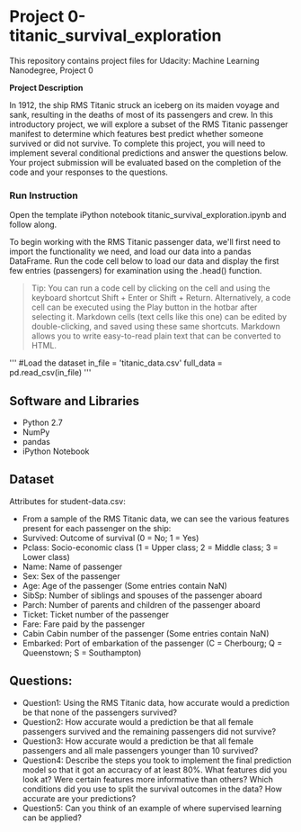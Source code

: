 # Project 0-titanic_survival_exploration
This repository contains project files for Udacity: Machine Learning Nanodegree, Project 0

**Project Description**

In 1912, the ship RMS Titanic struck an iceberg on its maiden voyage and sank, resulting in the deaths of most of its passengers and crew. In this introductory project, we will explore a subset of the RMS Titanic passenger manifest to determine which features best predict whether someone survived or did not survive. To complete this project, you will need to implement several conditional predictions and answer the questions below. Your project submission will be evaluated based on the completion of the code and your responses to the questions.


### Run Instruction
Open the template iPython notebook titanic_survival_exploration.ipynb and follow along.

To begin working with the RMS Titanic passenger data, we'll first need to import the functionality we need, and load our data into a pandas DataFrame.
Run the code cell below to load our data and display the first few entries (passengers) for examination using the .head() function.

> Tip: You can run a code cell by clicking on the cell and using the keyboard shortcut Shift + Enter or Shift + Return. Alternatively, a code cell can be executed using the Play button in the hotbar after selecting it. Markdown cells (text cells like this one) can be edited by double-clicking, and saved using these same shortcuts. Markdown allows you to write easy-to-read plain text that can be converted to HTML.

'''
#Load the dataset
in_file = 'titanic_data.csv'
full_data = pd.read_csv(in_file)
'''

## Software and Libraries
- Python 2.7
- NumPy
- pandas
- iPython Notebook

## Dataset
Attributes for student-data.csv:
- From a sample of the RMS Titanic data, we can see the various features present for each passenger on the ship:
- Survived: Outcome of survival (0 = No; 1 = Yes)
- Pclass: Socio-economic class (1 = Upper class; 2 = Middle class; 3 = Lower class)
- Name: Name of passenger
- Sex: Sex of the passenger
- Age: Age of the passenger (Some entries contain NaN)
- SibSp: Number of siblings and spouses of the passenger aboard
- Parch: Number of parents and children of the passenger aboard
- Ticket: Ticket number of the passenger
- Fare: Fare paid by the passenger
- Cabin Cabin number of the passenger (Some entries contain NaN)
- Embarked: Port of embarkation of the passenger (C = Cherbourg; Q = Queenstown; S = Southampton)

## Questions:
- Question1: Using the RMS Titanic data, how accurate would a prediction be that none of the passengers survived? 
- Question2: How accurate would a prediction be that all female passengers survived and the remaining passengers did not survive?
- Question3: How accurate would a prediction be that all female passengers and all male passengers younger than 10 survived?
- Question4: Describe the steps you took to implement the final prediction model so that it got an accuracy of at least 80%. What features did you look at? Were certain features more informative than others? Which conditions did you use to split the survival outcomes in the data? How accurate are your predictions?
- Question5: Can you think of an example of where supervised learning can be applied?
